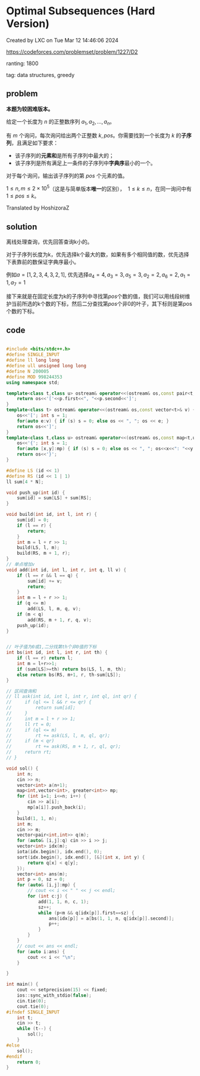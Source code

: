 # Optimal Subsequences (Hard Version)

Created by LXC on Tue Mar 12 14:46:06 2024

https://codeforces.com/problemset/problem/1227/D2

ranting: 1800

tag: data structures, greedy

## problem

**本题为较困难版本。**

给定一个长度为 $n$ 的正整数序列 $a_1,a_2,...,a_n$。

有 $m$ 个询问，每次询问给出两个正整数 $k,pos$。你需要找到一个长度为 $k$ 的**子序列**，且满足如下要求：

- 该子序列的**元素和**是所有子序列中最大的；
- 该子序列是所有满足上一条件的子序列中**字典序**最小的一个。

对于每个询问，输出该子序列的第 $pos$ 个元素的值。

$1 \le n,m \le 2 \times 10^5$（这是与简单版本**唯一**的区别）， $\ 1 \le k \le n$，在同一询问中有 $1 \le pos \le k$。

Translated by HoshizoraZ

## solution

离线处理查询，优先回答查询k小的。

对于子序列长度为k，优先选择k个最大的数，如果有多个相同值的数，优先选择下表靠前的数保证字典序最小。

例如$a=[1,2,3,4,3,2,1]$, 优先选择$a_{4} = 4, a_{3} = 3, a_{5} = 3, a_{2} = 2, a_{6} = 2, a_{1} = 1, a_{7} = 1$

接下来就是在固定长度为k的子序列中寻找第$pos$个数的值，我们可以用线段树维护当前所选的k个数的下标，然后二分查找第$pos$个非0的叶子，其下标则是第pos个数的下标。



## code

``` cpp

#include <bits/stdc++.h>
#define SINGLE_INPUT
#define ll long long
#define ull unsigned long long
#define N 200005
#define MOD 998244353
using namespace std;

template<class t,class u> ostream& operator<<(ostream& os,const pair<t,u>& p) {
    return os<<'['<<p.first<<", "<<p.second<<']';
}
template<class t> ostream& operator<<(ostream& os,const vector<t>& v) {
    os<<'['; int s = 1;
    for(auto e:v) { if (s) s = 0; else os << ", "; os << e; }
    return os<<']';
}
template<class t,class u> ostream& operator<<(ostream& os,const map<t,u>& mp){
    os<<'{'; int s = 1;
    for(auto [x,y]:mp) { if (s) s = 0; else os << ", "; os<<x<<": "<<y; }
    return os<<'}';
}

#define LS (id << 1)
#define RS (id << 1 | 1)
ll sum[4 * N];

void push_up(int id) {
    sum[id] = sum[LS] + sum[RS];
}

void build(int id, int l, int r) {
    sum[id] = 0;
    if (l == r) {
        return;
    }
    int m = l + r >> 1;
    build(LS, l, m);
    build(RS, m + 1, r);
}
// 单点增加v
void add(int id, int l, int r, int q, ll v) {
    if (l == r && l == q) {
        sum[id] += v;
        return;
    }
    int m = l + r >> 1;
    if (q <= m)
        add(LS, l, m, q, v);
    if (m < q)
        add(RS, m + 1, r, q, v);
    push_up(id);
}


// 叶子值为0或1,二分找第th个非0值的下标
int bs(int id, int l, int r, int th) {
    if (l == r) return l;
    int m = l+r>>1;
    if (sum[LS]>=th) return bs(LS, l, m, th);
    else return bs(RS, m+1, r, th-sum[LS]);
}

// 区间查询和
// ll ask(int id, int l, int r, int ql, int qr) {
//     if (ql <= l && r <= qr) {
//         return sum[id];
//     }
//     int m = l + r >> 1;
//     ll rt = 0;
//     if (ql <= m)
//         rt += ask(LS, l, m, ql, qr);
//     if (m < qr)
//         rt += ask(RS, m + 1, r, ql, qr);
//     return rt;
// }

void sol() {
    int n;
    cin >> n;
    vector<int> a(n+1);
    map<int,vector<int>, greater<int>> mp;
    for (int i=1; i<=n; i++) {
        cin >> a[i];
        mp[a[i]].push_back(i);
    }
    build(1, 1, n);
    int m;
    cin >> m;
    vector<pair<int,int>> q(m);
    for (auto& [i,j]:q) cin >> i >> j;
    vector<int> idx(m);
    iota(idx.begin(), idx.end(), 0);
    sort(idx.begin(), idx.end(), [&](int x, int y) {
        return q[x] < q[y];
    });
    vector<int> ans(m);
    int p = 0, sz = 0;
    for (auto& [i,j]:mp) {
        // cout << i << " " << j << endl;
        for (int c:j) {
            add(1, 1, n, c, 1);
            sz++;
            while (p<m && q[idx[p]].first==sz) {
                ans[idx[p]] = a[bs(1, 1, n, q[idx[p]].second)];
                p++;
            }
        }
    }
    // cout << ans << endl;
    for (auto i:ans) {
        cout << i << "\n";
    }

}

int main() {
    cout << setprecision(15) << fixed;
    ios::sync_with_stdio(false);
    cin.tie(0);
    cout.tie(0);
#ifndef SINGLE_INPUT
    int t;
    cin >> t;
    while (t--) {
        sol();
    }
#else
    sol();
#endif
    return 0;
}

```
